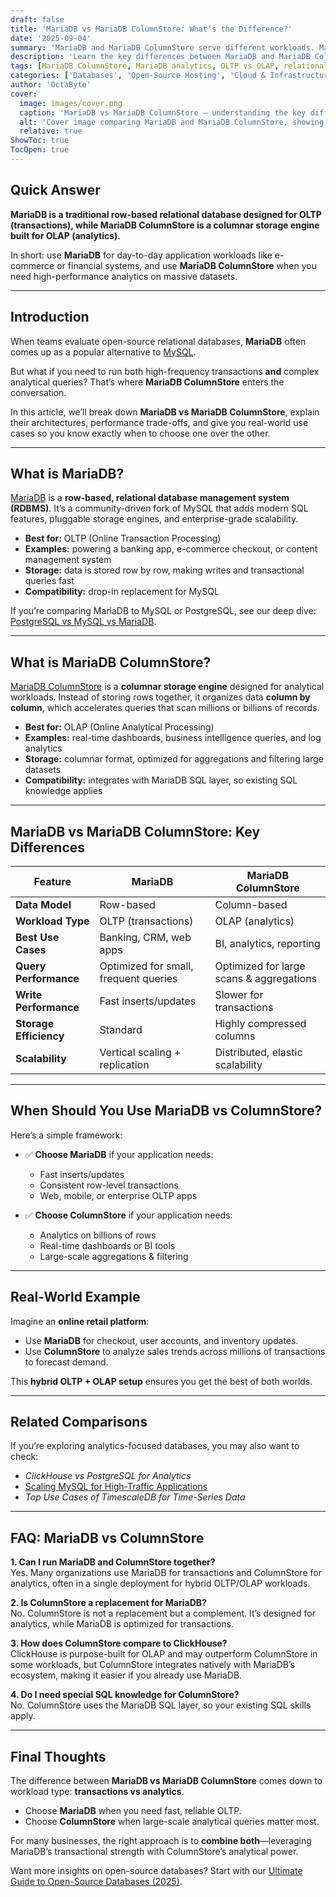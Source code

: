 ```yaml
---
draft: false
title: 'MariaDB vs MariaDB ColumnStore: What’s the Difference?'
date: '2025-09-04'
summary: 'MariaDB and MariaDB ColumnStore serve different workloads. MariaDB is a row-based relational database best for OLTP use cases like transactions, e-commerce, and web apps. ColumnStore, on the other hand, uses columnar storage optimized for OLAP, making it ideal for analytics, BI, and large-scale data queries. In practice, businesses often use both together—MariaDB for fast transactional operations and ColumnStore for analyzing massive datasets.'
description: 'Learn the key differences between MariaDB and MariaDB ColumnStore. Compare OLTP vs OLAP, row vs columnar storage, and real-world use cases.'
tags: [MariaDB ColumnStore, MariaDB analytics, OLTP vs OLAP, relational databases, open-source database hosting]
categories: ['Databases', 'Open-Source Hosting', 'Cloud & Infrastructure']
author: 'OctaByte'
cover:
  image: images/cover.png
  caption: 'MariaDB vs MariaDB ColumnStore — understanding the key differences between OLTP and OLAP workloads.'
  alt: 'Cover image comparing MariaDB and MariaDB ColumnStore, showing MariaDB’s seal logo on the left and ColumnStore’s bar chart logo on the right with the text “What’s the Difference?” above.'
  relative: true
ShowToc: true
TocOpen: true
---
```


## Quick Answer 

**MariaDB is a traditional row-based relational database designed for OLTP (transactions), while MariaDB ColumnStore is a columnar storage engine built for OLAP (analytics).**

In short: use **MariaDB** for day-to-day application workloads like e-commerce or financial systems, and use **MariaDB ColumnStore** when you need high-performance analytics on massive datasets.

---

## Introduction

When teams evaluate open-source relational databases, **MariaDB** often comes up as a popular alternative to [MySQL](https://octabyte.io/fully-managed-open-source-services/databases/relational-databases/mysql).  

But what if you need to run both high-frequency transactions **and** complex analytical queries? That’s where **MariaDB ColumnStore** enters the conversation.  

In this article, we’ll break down **MariaDB vs MariaDB ColumnStore**, explain their architectures, performance trade-offs, and give you real-world use cases so you know exactly when to choose one over the other.  

---

## What is MariaDB?

[MariaDB](https://octabyte.io/fully-managed-open-source-services/databases/relational-databases/mariadb) is a **row-based, relational database management system (RDBMS)**. It’s a community-driven fork of MySQL that adds modern SQL features, pluggable storage engines, and enterprise-grade scalability.  

- **Best for:** OLTP (Online Transaction Processing)  
- **Examples:** powering a banking app, e-commerce checkout, or content management system  
- **Storage:** data is stored row by row, making writes and transactional queries fast  
- **Compatibility:** drop-in replacement for MySQL  

If you’re comparing MariaDB to MySQL or PostgreSQL, see our deep dive: [PostgreSQL vs MySQL vs MariaDB](../postgresql-vs-mysql-vs-mariadb/).  

---

## What is MariaDB ColumnStore?

[MariaDB ColumnStore](https://octabyte.io/fully-managed-open-source-services/databases/relational-databases/columnstore) is a **columnar storage engine** designed for analytical workloads. Instead of storing rows together, it organizes data **column by column**, which accelerates queries that scan millions or billions of records.  

- **Best for:** OLAP (Online Analytical Processing)  
- **Examples:** real-time dashboards, business intelligence queries, and log analytics  
- **Storage:** columnar format, optimized for aggregations and filtering large datasets  
- **Compatibility:** integrates with MariaDB SQL layer, so existing SQL knowledge applies  

---

## MariaDB vs MariaDB ColumnStore: Key Differences

| Feature | **MariaDB** | **MariaDB ColumnStore** |
|---------|-------------|--------------------------|
| **Data Model** | Row-based | Column-based |
| **Workload Type** | OLTP (transactions) | OLAP (analytics) |
| **Best Use Cases** | Banking, CRM, web apps | BI, analytics, reporting |
| **Query Performance** | Optimized for small, frequent queries | Optimized for large scans & aggregations |
| **Write Performance** | Fast inserts/updates | Slower for transactions |
| **Storage Efficiency** | Standard | Highly compressed columns |
| **Scalability** | Vertical scaling + replication | Distributed, elastic scalability |

---

## When Should You Use MariaDB vs ColumnStore?

Here’s a simple framework:  

- ✅ **Choose MariaDB** if your application needs:  
  - Fast inserts/updates  
  - Consistent row-level transactions  
  - Web, mobile, or enterprise OLTP apps  

- ✅ **Choose ColumnStore** if your application needs:  
  - Analytics on billions of rows  
  - Real-time dashboards or BI tools  
  - Large-scale aggregations & filtering  

---

## Real-World Example

Imagine an **online retail platform**:  
- Use **MariaDB** for checkout, user accounts, and inventory updates.  
- Use **ColumnStore** to analyze sales trends across millions of transactions to forecast demand.  

This **hybrid OLTP + OLAP setup** ensures you get the best of both worlds.  

---

## Related Comparisons

If you’re exploring analytics-focused databases, you may also want to check:  
- *ClickHouse vs PostgreSQL for Analytics*
- [Scaling MySQL for High-Traffic Applications](../scaling-mysql-high-traffic/)  
- *Top Use Cases of TimescaleDB for Time-Series Data*

---

## FAQ: MariaDB vs ColumnStore

**1. Can I run MariaDB and ColumnStore together?**  
Yes. Many organizations use MariaDB for transactions and ColumnStore for analytics, often in a single deployment for hybrid OLTP/OLAP workloads.  

**2. Is ColumnStore a replacement for MariaDB?**  
No. ColumnStore is not a replacement but a complement. It’s designed for analytics, while MariaDB is optimized for transactions.  

**3. How does ColumnStore compare to ClickHouse?**  
ClickHouse is purpose-built for OLAP and may outperform ColumnStore in some workloads, but ColumnStore integrates natively with MariaDB’s ecosystem, making it easier if you already use MariaDB.  

**4. Do I need special SQL knowledge for ColumnStore?**  
No. ColumnStore uses the MariaDB SQL layer, so your existing SQL skills apply.  

---

## Final Thoughts

The difference between **MariaDB vs MariaDB ColumnStore** comes down to workload type: **transactions vs analytics**.  

- Choose **MariaDB** when you need fast, reliable OLTP.  
- Choose **ColumnStore** when large-scale analytical queries matter most.  

For many businesses, the right approach is to **combine both**—leveraging MariaDB’s transactional strength with ColumnStore’s analytical power.  

Want more insights on open-source databases? Start with our [Ultimate Guide to Open-Source Databases (2025)](../ultimate-guide-2025/).  

